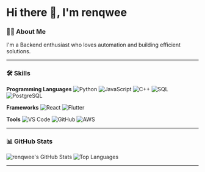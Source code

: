 # Hi there 👋, I'm renqwee

### 👨‍💻 About Me
I'm a Backend enthusiast who loves automation and building efficient solutions.  

---

### 🛠 Skills

**Programming Languages**
![Python](https://img.shields.io/badge/-?style=for-the-badge&logo=python)
![JavaScript](https://img.shields.io/badge/-?style=for-the-badge&logo=javascript)
![C++](https://img.shields.io/badge/-?style=for-the-badge&logo=c%2B%2B)
![SQL](https://img.shields.io/badge/-?style=for-the-badge&logo=sql)
![PostgreSQL](https://img.shields.io/badge/-?style=for-the-badge&logo=postgresql)

**Frameworks**
![React](https://img.shields.io/badge/-?style=for-the-badge&logo=react)
![Flutter](https://img.shields.io/badge/-?style=for-the-badge&logo=flutter)

**Tools**
![VS Code](https://img.shields.io/badge/-?style=for-the-badge&logo=visual-studio-code)
![GitHub](https://img.shields.io/badge/-?style=for-the-badge&logo=github)
![AWS](https://img.shields.io/badge/-?style=for-the-badge&logo=amazon-aws)


---

### 📊 GitHub Stats
![renqwee's GitHub Stats](https://github-readme-stats.vercel.app/api?username=renqwee&show_icons=true&theme=radical)
![Top Languages](https://github-readme-stats.vercel.app/api/top-langs/?username=renqwee&layout=compact&theme=radical)

---



